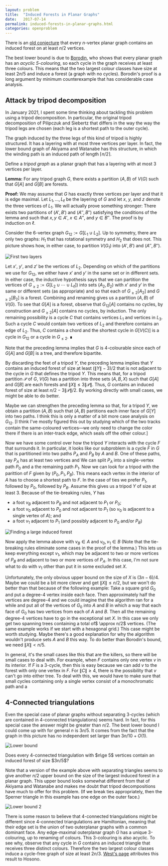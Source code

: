 ```yaml
---
layout: problem
title:  "Induced Forests in Planar Graphs"
date:   2017-07-14
permalink: induced-forests-in-planar-graphs.html
categories: openproblem
---
```

There is an [old conjecture](https://faculty.math.illinois.edu/~west/openp/planforest.html) that every $n$-vertex planar graph contains an induced forest on at least $n/2$ vertices.  

The best lower bound is due to [Borodin](https://core.ac.uk/reader/82158380), who shows that every planar graph has an *acyclic 5-colouring*, so each cycle in the graph receives at least three colours.  This means that the two largest colour classes have size at least $2n/5$ and induce a forest (a graph with no cycles).  Borodin's proof is a long argument by minimum counterexample that has considerable case analysis.


## Attack by tripod decomposition
In January 2021, I spent some time thinking about tackling this problem using a tripod decomposition. In particular, the original tripod decomposition of Pilipczuk and Siebertz that differs in the way the way the tripod legs are chosen (each leg is a shortest path to the outer cycle).

The graph induced by the three legs of this kind of tripod is highly structured. It has a layering with at most three vertices per layer.  In fact, the lower bound graph of Akiyama and Watanabe has this structure, in which the winding path is an induced path of length $\lceil n/2\rceil$.

Define a *tripod graph* as a planar graph that has a layering with at most $3$ vertices per layer.  

**Lemma:** For any tripod graph $G$, there exists a partition $(A,B)$ of $V(G)$ such that $G[A]$ and $G[B]$ are forests.

**Proof:** We may assume that $G$ has exactly three vertices per layer and that it is edge maximal. Let $L_1,\ldots,L_\ell$ be the layering of $G$ and let $x$, $y$, and $z$ denote the three vertices of $L_1$.  We will actually prove something stronger: There exists two partitions of $(A',B')$ and $(A'',B'')$ satisfying the conditions of the lemma and such that $x,y\in A'$, $x\in A''$, and $y\in B''$.  The proof is by induction on $\ell$.

Consider the 6-vertex graph $G_{12}:=G[L_1\cup L_2]$.  Up to symmetry, there are only two graphs: $H_1$ that has rotational symmetry and $H_2$ that does not. This picture shows how, in either case, to partition $V(G_1)$ into $(A',B')$ and $(A'',B'')$.

![First two layers](images/first-two-layers.png)

Let $x'$, $y'$, and $z'$ be the vertices of $L_2$.  Depending on which of the partitions we use for $G_{12}$, we either have $x'$ and $y'$ in the same set  or in different sets.  In either case, the inductive hypothesis says that we can partition the vertices of $G_{\ge 2}:=G[L_2\cup\cdots\cup L_\ell])$ into sets $(A_2,B_2)$ with $x'$ and $y'$ in the same or different sets (as appropriate) and so that each of $G_{\ge 2}[A_2]$ and $G_{\ge 2}[B_2]$ is a forest.  Combining and renaming gives us a partition $(A,B)$ of $V(G)$.  To see that $G[A]$ is a forest, observe that $G_{12}[A]$ contains no cycles, by construction and $G_{\ge 2}[A]$ contains no cycles, by induction.  The only remaining possibility is a cycle $C$ that contains vertices $L_1$ and vertices in $L_3$.  Such a cycle $C$ would contain two vertices of $L_2$ and therefore contains an edge of $L_2$. Thus, $C$ contains a chord and the shortest cycle in $G[V(C)]$ is a cycle in $G_{12}$ or a cycle in $G_{\le 2}$.  ∎

Note that the preceding lemma implies that $G$ is $4$-colourable since each of $G[A]$ and $G[B]$ is a tree, and therefore bipartite.  

By discarding the feet of a tripod $Y$, the preceding lemma implies that $Y$ contains an induced forest of size at least $(\|Y\|-3)/2$ that is not adjacent to the cycle in $G$ that defines the tripod $Y$.  This means that, for a tripod partition $\mathcal{P}$ of $G$, $V(G)$ has a partition into three sets $(A,B,X)$ such that $G[A]$ and $G[B]$ are each forests and $\|X\|\le 3\|\mathcal{P}\|$.  Thus, $G$ contains an induced forest of size at least $n/2 - 3\|\mathcal{P}\|/2$.  By working directly with small cases, we might be able to do better.

Maybe we can strengthen the preceding lemma so that, for a tripod $Y$, we obtain a partition $(A,B)$ such that $(A,B)$ partitions each inner face of $G[Y]$ into two paths.  I think this is only a matter of a bit more case analysis on $G_{12}$.  [I think I've mostly figured this out by studying which of the two tracks contain the same-coloured vertices&mdash;we only need to change the color there if there is an inter-track edge, which seals off the other colour.]

Now we have some control over how the tripod $Y$ interacts with the cycle $F$ that surrounds it.  In particular, it looks like our subproblem is a cycle $F$ in $G$ that is partitioned into two paths $P_A$ and $P_B$ by $A$ and $B$.  One of these paths, say $P_A$ has at least two vertices and We can split $P_A$ into a single-vertex path $P_0$ and a the remaining path $P_1$.  Now we can look for a tripod with the parittion of $F$ given by $(P_0,P_1,P_B)$. This means each vertex in the interior of $A$ has to choose a shortest path to $F$.  In the case of ties we prefer $P_1$, followed by $P_0$, followed by $P_B$.  Assume this gives us a tripod $Y$ of size at least $3$.  Because of the tie-breaking rules, $Y$ has

- a foot $v_B$ adjacent to $P_B$ and not adjacent to $P_1$ or $P_0$;
- a foot $v_0$ adjacent to $P_0$ and not adjacent to $P_1$ (so $v_0$ is adjacent to a single vertex of $A$); and
- a foot $v_1$ adjacent to $P_1$ (and possibly adjacent to $P_0$ and/or $P_B$)

![Finding a large induced forest](images/induced-trees-x.jpg)

Now apply the lemma above with $v_B\in A$ and $v_0,v_1\in B$ (Note that the tie-breaking rules eliminate some cases in the proof of the lemma.)  This lets us keep everything except $v_1$, which may be adjacent to two or more vertices of $P_B$ and adjacent to two or more vertices of $P_A$.  In this case, I'm not sure what to do with $v_1$ other than put it in some excluded set $X$.

<!-- **Update:** It may be possible to avoid the bad case at vertex $v_1$ altogether.  Here is the idea.  Call the *generic case* one in which $G[Y]$ has no edges other than those in the legs of the tripod $Y$. In the generic case, $P_A$ and $P_B$ are parts of tripod paths from tripods $Y_A$ and $Y_B$.  One of these, say $Y_B$ was created first. Later, $Y_A$ was created by finding a Sperner triangle in some near triangulation enclosed in a face $F'$ whose boundary contains $P_A$.  So $P_1$ consists of one or two shortest paths to $P_B$.  In particular -->

Unfortunately, the only obvious upper bound on the size of $X$ is $(3n-6)/4$. Maybe we could be a bit more clever and get $\|X\|\le n/2$, but we won't do better than that because of the following example:  Take a square grid $G_0$ and put a degree-4 vertex inside each face.   Then approximately half the vertices are degree-4 and we could imagine that the algorithm ran for a while and put all of the vertices of $G_0$ into $A$ and $B$ in which a way that each face of $G_0$ has two vertices from each of $A$ and $B$.  Then all the remaining degree-4 vertices have to go in the exceptional set $X$.  In this case we only get two spanning trees containing a total of$ \approx n/2$ vertices.  (The same example works if we start with a hexagonal grid.)   This case might be worth studying. Maybe there's a good explanation for why the algorithm wouldn't produce sets $A$ and $B$ this way.  To do better than Borodin's bound, we need $\|X\|<n/5$.

In general, it's the small cases like this that are the killers, so there will be small cases to deal with.  For example, when $F$ contains only one vertex $v$ in its interior.  If $F$ is a 3-cycle, then this is easy because we can add $v$ to the forest with only one vertex in $F$.  For $\|C\|\ge 4$, there is the possibility that $v$ can't go into either tree. To deal with this, we would have to make sure that small cycles containing only a single vertex consist of a monochromatic path and a




## 4-Connected triangulations

Even the special case of planar graphs without separating 3-cycles (which are contained in 4-connected triangulations) seems hard.  In fact, for this special case the answer might be greater than $n/2$.  The best lower bound I could come up with for general $n$ is $3n/5$.  It comes from the fact that the graph in this picture has no independent set larger than $3n/10 + O(1)$.

![Lower bound](images/induced-forest-4-connected-lower-bound.jpg)

<div class="problem">
  Does every 4-connected triangulation with $n\ge 5$ vertices contain an induced forest of size $3n/5$?
</div>

Note that a version of the example above with separating triangles seems to give another $n/2$ upper bound on the size of the largest induced forest in a planar graph. This upper bound looks somewhat different from that of Akiyama and Watanabe and makes me doubt that tripod decompositions have much to offer for this problem.  (If we break ties appropriately, then the Sperner triangle in this example has one edge on the outer face.)

![Lower bound 2](images/induced-forest-4-connected-lower-bound-2.jpg)

There is some reason to believe that 4-connected triangulations might be different since 4-connected triangulations are Hamiltonian, meaning that their edge set is the union of two outerplanar graphs with a common dominant face.
Any edge-maximal outerplanar graph $G$ has a unique 3-colouring, up to renaming of colours.  This 3-colouring is also acyclic. To see why, observe that any cycle in $G$ contains an induced triangle that receives three distinct colours.   Therefore the two largest colour classes induce a cycle-free graph of size at least $2n/3$. [West's page](https://faculty.math.illinois.edu/~west/openp/planforest.html) attributes this result to Hosono.
